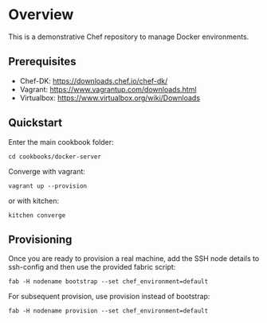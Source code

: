 # Overview

This is a demonstrative Chef repository to manage Docker environments.

## Prerequisites

* Chef-DK: https://downloads.chef.io/chef-dk/
* Vagrant: https://www.vagrantup.com/downloads.html
* Virtualbox: https://www.virtualbox.org/wiki/Downloads

## Quickstart

Enter the main cookbook folder:

```
cd cookbooks/docker-server
```

Converge with vagrant:

```
vagrant up --provision
```

or with kitchen:

```
kitchen converge
```

## Provisioning

Once you are ready to provision a real machine, add the SSH node details to ssh-config
and then use the provided fabric script:

```
fab -H nodename bootstrap --set chef_environment=default
```

For subsequent provision, use provision instead of bootstrap:

```
fab -H nodename provision --set chef_environment=default
```
